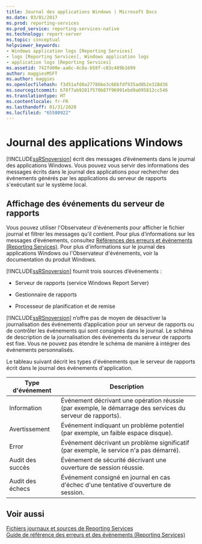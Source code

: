 ```yaml
---
title: Journal des applications Windows | Microsoft Docs
ms.date: 03/01/2017
ms.prod: reporting-services
ms.prod_service: reporting-services-native
ms.technology: report-server
ms.topic: conceptual
helpviewer_keywords:
- Windows application logs [Reporting Services]
- logs [Reporting Services], Windows application logs
- application logs [Reporting Services]
ms.assetid: 742fd00e-aa6c-4c8a-b58f-c03c489b1699
author: maggiesMSFT
ms.author: maggies
ms.openlocfilehash: f3d51afd8a27786be3c66bfdf935ad8b2e328d36
ms.sourcegitcommit: b78f7ab9281f570b87f96991ebd9a095812cc546
ms.translationtype: HT
ms.contentlocale: fr-FR
ms.lasthandoff: 01/31/2020
ms.locfileid: "65580922"
---
```

# <a name="windows-application-log"></a>Journal des applications Windows
  [!INCLUDE[ssRSnoversion](../../includes/ssrsnoversion-md.md)] écrit des messages d’événements dans le journal des applications Windows. Vous pouvez vous servir des informations des messages écrits dans le journal des applications pour rechercher des événements générés par les applications du serveur de rapports s'exécutant sur le système local.  
  
## <a name="viewing-report-server-events"></a>Affichage des événements du serveur de rapports  
 Vous pouvez utiliser l'Observateur d'événements pour afficher le fichier journal et filtrer les messages qu'il contient. Pour plus d’informations sur les messages d’événements, consultez [Références des erreurs et événements &#40;Reporting Services&#41;](../../reporting-services/troubleshooting/errors-and-events-reference-reporting-services.md). Pour plus d'informations sur le journal des applications Windows ou l'Observateur d'événements, voir la documentation du produit Windows.  
  
 [!INCLUDE[ssRSnoversion](../../includes/ssrsnoversion-md.md)] fournit trois sources d’événements :  
  
-   Serveur de rapports (service Windows Report Server)  
  
-   Gestionnaire de rapports  
  
-   Processeur de planification et de remise  
  
 [!INCLUDE[ssRSnoversion](../../includes/ssrsnoversion-md.md)] n’offre pas de moyen de désactiver la journalisation des événements d’application pour un serveur de rapports ou de contrôler les événements qui sont consignés dans le journal. Le schéma de description de la journalisation des événements du serveur de rapports est fixe. Vous ne pouvez pas étendre le schéma de manière à intégrer des événements personnalisés.  
  
 Le tableau suivant décrit les types d'événements que le serveur de rapports écrit dans le journal des événements d'application.  
  
|Type d'événement|Description|  
|----------------|-----------------|  
|Information|Événement décrivant une opération réussie (par exemple, le démarrage des services du serveur de rapports).|  
|Avertissement|Événement indiquant un problème potentiel (par exemple, un faible espace disque).|  
|Error|Événement décrivant un problème significatif (par exemple, le service n'a pas démarré).|  
|Audit des succès|Événement de sécurité décrivant une ouverture de session réussie.|  
|Audit des échecs|Événement consigné en journal en cas d'échec d'une tentative d'ouverture de session.|  
  
## <a name="see-also"></a>Voir aussi  
 [Fichiers journaux et sources de Reporting Services](../../reporting-services/report-server/reporting-services-log-files-and-sources.md)   
 [Guide de référence des erreurs et des événements &#40;Reporting Services&#41;](../../reporting-services/troubleshooting/errors-and-events-reference-reporting-services.md)  
  
  
